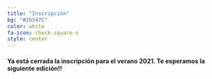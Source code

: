 ```yaml
---
title: "Inscripción"
bg: "#26547C"
color: white
fa-icon: check-square-o
style: center
---
```


#### Ya está cerrada la inscripción para el verano 2021. Te esperamos la siguiente edición!!
<!-- #### Está lista la inscripcion para este cuatrimestre!! Pueden realizarla [AQUI](https://forms.gle/EdJguvfgiFiEwPjk6). Por favor completenla lo antes posible!! -->
